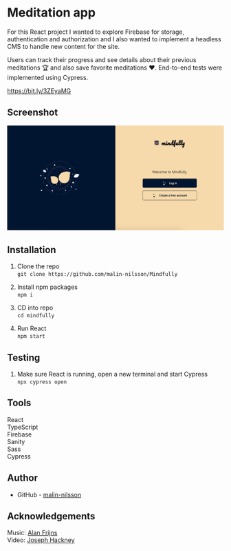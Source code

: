 # Meditation app 
For this React project I wanted to explore Firebase for storage, authentication and authorization and I also wanted to implement a headless CMS to handle new content for the site.

Users can track their progress and see details about their previous meditations 🏆 and also save favorite meditations ❤️. End-to-end tests were implemented using Cypress.

https://bit.ly/3ZEyaMG

## Screenshot
![](./public/assets/screenshot.png)

## Installation
1. Clone the repo\
`git clone https://github.com/malin-nilsson/Mindfully`

2. Install npm packages\
`npm i`

3. CD into repo\
`cd mindfully`

5. Run React \
`npm start`

## Testing
1. Make sure React is running, open a new terminal and start Cypress\
`npx cypress open`

## Tools
React\
TypeScript\
Firebase\
Sanity\
Sass\
Cypress

## Author
- GitHub - [malin-nilsson](https://github.com/malin-nilsson)

## Acknowledgements
Music: [Alan Frijns](https://pixabay.com/users/alanfrijns-16705522/?tab=audio)\
Video: [Joseph Hackney](https://pixabay.com/users/josephphackney-15024843/?tab=videos)
